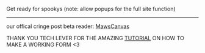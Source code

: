 Get ready for spookys
(note: allow popups for the full site function)
___
our offical cringe post beta reader:
<a href="https://toyhou.se/mawscanvas">MawsCanvas<a>
<p>THANK YOU TECH LEVER FOR THE AMAZING <a href="https://www.youtube.com/watch?v=5Ta8TrPsdN8">TUTORIAL</a> ON HOW TO MAKE A WORKING FORM <3</p>
